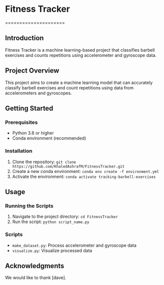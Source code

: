 # Fitness Tracker
=====================

## Introduction

Fitness Tracker is a machine learning-based project that classifies barbell exercises and counts repetitions using accelerometer and gyroscope data.

## Project Overview

This project aims to create a machine learning model that can accurately classify barbell exercises and count repetitions using data from accelerometers and gyroscopes.

## Getting Started

### Prerequisites

* Python 3.8 or higher
* Conda environment (recommended)

### Installation

1. Clone the repository: `git clone https://github.com/KhaledAshrafM/FitnessTracker.git`
2. Create a new conda environment: `conda env create -f environment.yml`
3. Activate the environment: `conda activate tracking-barbell-exercises`

## Usage

### Running the Scripts

1. Navigate to the project directory: `cd FitnessTracker`
2. Run the script: `python script_name.py`

### Scripts

* `make_dataset.py`: Process accelerometer and gyroscope data
* `visualize.py`: Visualize processed data

## Acknowledgments

We would like to thank [dave].